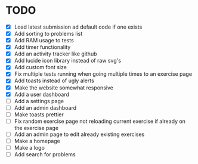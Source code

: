 # TODO

- [x] Load latest submission ad default code if one exists
- [x] Add sorting to problems list
- [x] Add RAM usage to tests
- [x] Add timer functionality
- [x] Add an activity tracker like github
- [x] Add lucide icon library instead of raw svg's
- [x] Add custom font size
- [x] Fix multiple tests running when going multiple times to an exercise page
- [x] Add toasts instead of ugly alerts
- [x] Make the website ~~somewhat~~ responsive
- [x] Add a user dashboard
- [ ] Add a settings page
- [ ] Add an admin dashboard
- [ ] Make toasts prettier
- [ ] Fix random exercise page not reloading current exercise if already on the exercise page
- [ ] Add an admin page to edit already existing exercises
- [ ] Make a homepage
- [ ] Make a logo
- [ ] Add search for problems
